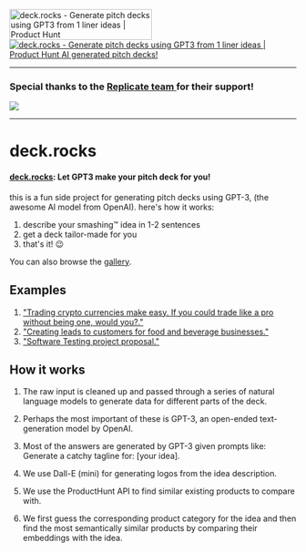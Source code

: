 <a href="https://www.producthunt.com/products/deck-rocks?utm_source=badge-top-post-badge&utm_medium=badge&utm_souce=badge-deck&#0045;rocks" target="_blank"><img src="https://api.producthunt.com/widgets/embed-image/v1/top-post-badge.svg?post_id=354234&theme=light&period=daily" alt="deck&#0046;rocks - Generate&#0032;pitch&#0032;decks&#0032;using&#0032;GPT3&#0032;from&#0032;1&#0032;liner&#0032;ideas | Product Hunt" style="width: 250px; height: 54px;" width="250" height="54" /></a>
[![deck.rocks - Generate pitch decks using GPT3 from 1 liner ideas | Product Hunt
AI generated pitch decks!](https://api.producthunt.com/widgets/embed-image/v1/featured.svg?post_id=354234&theme=light)](https://www.producthunt.com/posts/deck-rocks?utm_source=badge-featured&utm_medium=badge&utm_souce=badge-deck-rocks)

*****
<p align=center>
  <h3>Special thanks to the <a href="https://replicate.com"> Replicate team </a> for their support!</h3>
  <a href="https://replicate.com"><img src="https://user-images.githubusercontent.com/931887/201377564-033ffc28-7ffb-4d01-8b19-1a9e90a2868a.png" /></a>
</p>

*****

# deck.rocks

#### [deck.rocks](https://deck.rocks): Let GPT3 make your pitch deck for you!

this is a fun side project for generating pitch decks using GPT-3, (the awesome AI model from OpenAI). here's how it works:

1. describe your smashing™ idea in 1-2 sentences
2. get a deck tailor-made for you
3. that's it! 😉

You can also browse the [gallery](https://deck.rocks/gallery).

## Examples

1. ["Trading crypto currencies make easy. If you could trade like a pro without being one, would you?."](https://www.deck.rocks/generate?idea=Trading%20crypto%20currencies%20make%20easy.%20If%20you%20could%20trade%20like%20a%20pro%20without%20being%20one%2C%20would%20you%3F&format=site)
2. ["Creating leads to customers for food and beverage businesses."](https://www.deck.rocks/generate?idea=Creating%20leads%20to%20customers%20for%20food%20and%20beverage%20businesses&format=site)
3. ["Software Testing project proposal."](https://www.deck.rocks/generate?idea=Software%20Testing%20project%20proposal&format=site)

## How it works

1. The raw input is cleaned up and passed through a series of natural language models to generate data for different parts of the deck.

2. Perhaps the most important of these is GPT-3, an open-ended text-generation model by OpenAI.

3. Most of the answers are generated by GPT-3 given prompts like:
  Generate a catchy tagline for: [your idea].

4. We use Dall-E (mini) for generating logos from the idea description.

5. We use the ProductHunt API to find similar existing products to compare with.

6. We first guess the corresponding product category for the idea and then find the most semantically similar products by comparing their embeddings with the idea.
